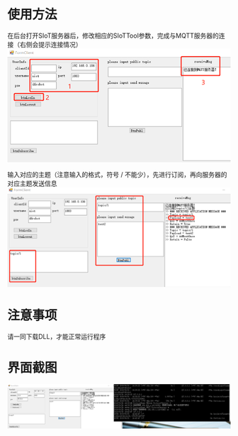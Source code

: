 ﻿# 使用方法

在后台打开SIoT服务器后，修改相应的SIoTTool参数，完成与MQTT服务器的连接（右侧会提示连接情况）
![软件运行截图](https://github.com/linmiaoyan/Mqtttool/blob/master/pic1.png)

输入对应的主题（注意输入的格式，符号 / 不能少），先进行订阅，再向服务器的对应主题发送信息
![软件运行截图](https://github.com/linmiaoyan/Mqtttool/blob/master/pic2.png)

# 注意事项

请一同下载DLL，才能正常运行程序

# 界面截图

![软件运行截图](https://github.com/linmiaoyan/Mqtttool/blob/master/pic3.png)

